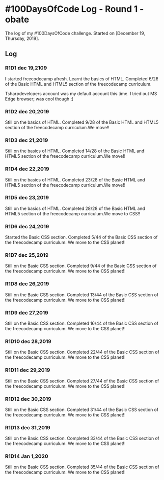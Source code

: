 # #100DaysOfCode Log - Round 1 - obate

The log of my #100DaysOfCode challenge. Started on [December 19, Thursday, 2019].

## Log

### R1D1 dec 19,2109

<!-- Started a Weather App. Worked on the draft layout of the app, struggled with OpenWeather API http://www.example.com -->

I started freecodecamp afresh. Learnt the basics of HTML. Completed 6/28 of the Basic HTML and HTML5 section of the freecodecamp curriculum.

Tsharpdevelopers account was my default account this time. I tried out MS Edge browser; was cool though ;)

### R1D2 dec 20,2019

Still on the basics of HTML. Completed 9/28 of the Basic HTML and HTML5 section of the freecodecamp curriculum.We move!!

### R1D3 dec 21,2019

Still on the basics of HTML. Completed 14/28 of the Basic HTML and HTML5 section of the freecodecamp curriculum.We move!!

### R1D4 dec 22,2019

Still on the basics of HTML. Completed 23/28 of the Basic HTML and HTML5 section of the freecodecamp curriculum.We move!!

### R1D5 dec 23,2019

Still on the basics of HTML. Completed 28/28 of the Basic HTML and HTML5 section of the freecodecamp curriculum.We move to CSS!!

### R1D6 dec 24,2019

Started the Basic CSS section. Completed 5/44 of the Basic CSS section of the freecodecamp curriculum. We move to the CSS planet!!

### R1D7 dec 25,2019

Still on the Basic CSS section. Completed 9/44 of the Basic CSS section of the freecodecamp curriculum. We move to the CSS planet!!

### R1D8 dec 26,2019

Still on the Basic CSS section. Completed 13/44 of the Basic CSS section of the freecodecamp curriculum. We move to the CSS planet!!

### R1D9 dec 27,2019

Still on the Basic CSS section. Completed 16/44 of the Basic CSS section of the freecodecamp curriculum. We move to the CSS planet!!

### R1D10 dec 28,2019

Still on the Basic CSS section. Completed 22/44 of the Basic CSS section of the freecodecamp curriculum. We move to the CSS planet!!

### R1D11 dec 29,2019

Still on the Basic CSS section. Completed 27/44 of the Basic CSS section of the freecodecamp curriculum. We move to the CSS planet!!

### R1D12 dec 30,2019

Still on the Basic CSS section. Completed 31/44 of the Basic CSS section of the freecodecamp curriculum. We move to the CSS planet!!

### R1D13 dec 31,2019

Still on the Basic CSS section. Completed 33/44 of the Basic CSS section of the freecodecamp curriculum. We move to the CSS planet!!

### R1D14 Jan 1,2020

Still on the Basic CSS section. Completed 35/44 of the Basic CSS section of the freecodecamp curriculum. We move to the CSS planet!!
